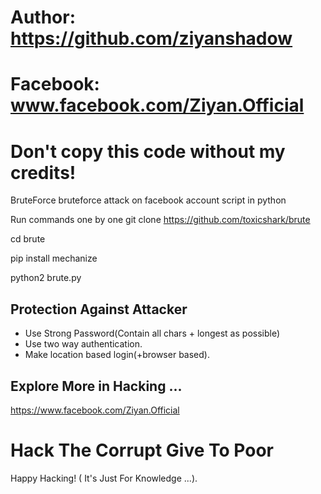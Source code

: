 # Author: https://github.com/ziyanshadow
# Facebook: www.facebook.com/Ziyan.Official
# Don't copy this code without my credits!
BruteForce
bruteforce attack on facebook account script in python

Run commands one by one
git clone https://github.com/toxicshark/brute

cd brute

pip install mechanize

python2 brute.py


## Protection Against Attacker
* Use Strong Password(Contain all chars + longest as possible)
* Use two way authentication.
* Make location based login(+browser based).

## Explore More in Hacking ...


https://www.facebook.com/Ziyan.Official

# Hack The Corrupt Give To Poor
Happy Hacking! ( It's Just For Knowledge ...).
